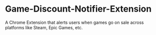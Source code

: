 # Game-Discount-Notifier-Extension
A Chrome Extension that alerts users when games go on sale across platforms like Steam, Epic Games, etc.

